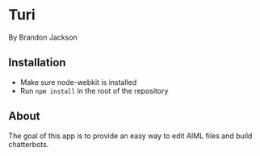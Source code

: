 Turi
====

By Brandon Jackson

Installation
------------

- Make sure node-webkit is installed
- Run `npm install` in the root of the repository

About
-----

The goal of this app is to provide an easy way to edit AIML files and build chatterbots.